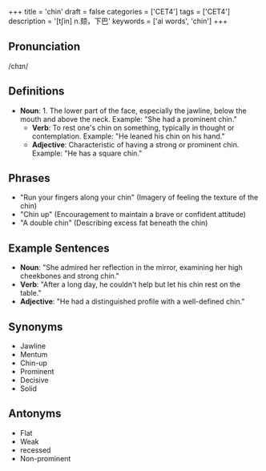 +++
title = 'chin'
draft = false
categories = ['CET4']
tags = ['CET4']
description = '[t∫in] n.颏，下巴'
keywords = ['ai words', 'chin']
+++

## Pronunciation
/chɪn/

## Definitions
- **Noun**: 1. The lower part of the face, especially the jawline, below the mouth and above the neck. Example: "She had a prominent chin."
   - **Verb**: To rest one's chin on something, typically in thought or contemplation. Example: "He leaned his chin on his hand."
   - **Adjective**: Characteristic of having a strong or prominent chin. Example: "He has a square chin."

## Phrases
- "Run your fingers along your chin" (Imagery of feeling the texture of the chin)
- "Chin up" (Encouragement to maintain a brave or confident attitude)
- "A double chin" (Describing excess fat beneath the chin)

## Example Sentences
- **Noun**: "She admired her reflection in the mirror, examining her high cheekbones and strong chin."
- **Verb**: "After a long day, he couldn't help but let his chin rest on the table."
- **Adjective**: "He had a distinguished profile with a well-defined chin."

## Synonyms
- Jawline
- Mentum
- Chin-up
- Prominent
- Decisive
- Solid

## Antonyms
- Flat
- Weak
- recessed
- Non-prominent
